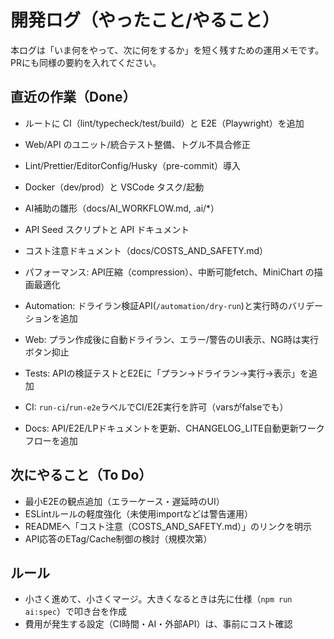 # 開発ログ（やったこと/やること）

本ログは「いま何をやって、次に何をするか」を短く残すための運用メモです。PRにも同様の要約を入れてください。

## 直近の作業（Done）
- ルートに CI（lint/typecheck/test/build）と E2E（Playwright）を追加
- Web/API のユニット/統合テスト整備、トグル不具合修正
- Lint/Prettier/EditorConfig/Husky（pre-commit）導入
- Docker（dev/prod）と VSCode タスク/起動
- AI補助の雛形（docs/AI_WORKFLOW.md, .ai/*）
- API Seed スクリプトと API ドキュメント
- コスト注意ドキュメント（docs/COSTS_AND_SAFETY.md）
- パフォーマンス: API圧縮（compression）、中断可能fetch、MiniChart の描画最適化

- Automation: ドライラン検証API(`/automation/dry-run`)と実行時のバリデーションを追加
- Web: プラン作成後に自動ドライラン、エラー/警告のUI表示、NG時は実行ボタン抑止
- Tests: APIの検証テストとE2Eに「プラン→ドライラン→実行→表示」を追加
- CI: `run-ci`/`run-e2e`ラベルでCI/E2E実行を許可（varsがfalseでも）
- Docs: API/E2E/LPドキュメントを更新、CHANGELOG_LITE自動更新ワークフローを追加

## 次にやること（To Do）
- 最小E2Eの観点追加（エラーケース・遅延時のUI）
- ESLintルールの軽度強化（未使用importなどは警告運用）
- READMEへ「コスト注意（COSTS_AND_SAFETY.md）」のリンクを明示
 - API応答のETag/Cache制御の検討（規模次第）

## ルール
- 小さく進めて、小さくマージ。大きくなるときは先に仕様（`npm run ai:spec`）で叩き台を作成
- 費用が発生する設定（CI時間・AI・外部API）は、事前にコスト確認
